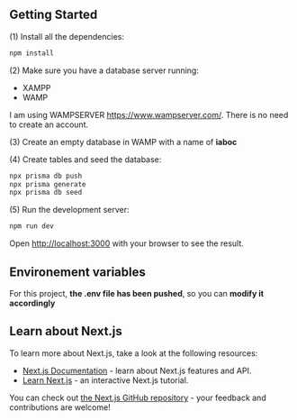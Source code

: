 ## Getting Started

(1) Install all the dependencies:

```bash
npm install
```

(2) Make sure you have a database server running:

- XAMPP
- WAMP

I am using WAMPSERVER https://www.wampserver.com/. There is no need to create an account.

(3) Create an empty database in WAMP with a name of **iaboc**

(4) Create tables and seed the database:

```bash
npx prisma db push
npx prisma generate
npx prisma db seed
```

(5) Run the development server:

```bash
npm run dev
```

Open [http://localhost:3000](http://localhost:3000) with your browser to see the result.

## Environement variables

For this project, **the .env file has been pushed**, so you can **modify it accordingly**

## Learn about Next.js

To learn more about Next.js, take a look at the following resources:

- [Next.js Documentation](https://nextjs.org/docs) - learn about Next.js features and API.
- [Learn Next.js](https://nextjs.org/learn) - an interactive Next.js tutorial.

You can check out [the Next.js GitHub repository](https://github.com/vercel/next.js/) - your feedback and contributions are welcome!
